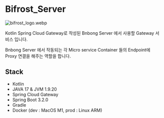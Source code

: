 # Bifrost_Server

![bifrost_logo.webp](..%2F..%2F..%2F..%2FDownloads%2Fbifrost_logo.webp)

Kotlin Spring Cloud Gateway로 작성된 Bnbong Server 에서 사용할 Gateway 서비스 입니다.

Bnbong Server 에서 작동되는 각 Micro service Container 들의 Endpoint에 Proxy 연결을 해주는 역할을 합니다.

## Stack
 - Kotlin
 - JAVA 17 & JVM 1.9.20
 - Spring Cloud Gateway
 - Spring Boot 3.2.0
 - Gradle
 - Docker (dev : MacOS M1, prod : Linux ARM)
